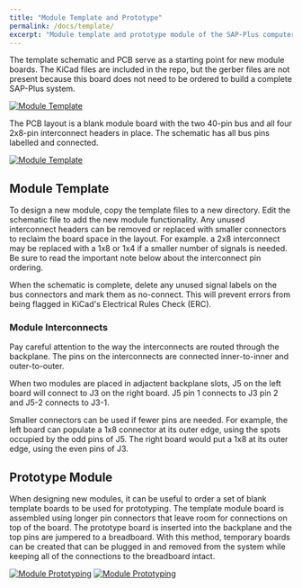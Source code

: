 ```yaml
---
title: "Module Template and Prototype"
permalink: /docs/template/
excerpt: "Module template and prototype module of the SAP-Plus computer"
---
```


The template schematic and PCB serve as a starting point for new module boards.  The KiCad files are included in the repo, but the gerber files are not present because this board does not need to be ordered to build a complete SAP-Plus system.

[![Module Template](../../assets/images/template-schematic-small.png "module template schematic")](../../assets/images/template-schematic.png)

The PCB layout is a blank module board with the two 40-pin bus and all four 2x8-pin interconnect headers in place. The schematic has all bus pins labelled and connected.

[![Module Template](../../assets/images/template-pcb-small.png "module template schematic")](../../assets/images/template-pcb.png)

## Module Template

To design a new module, copy the template files to a new directory.  Edit the schematic file to add the new module functionality.  Any unused interconnect headers can be removed or replaced with smaller connectors to reclaim the board space in the layout.  For example. a 2x8 interconnect may be replaced with a 1x8 or 1x4 if a smaller number of signals is needed.  Be sure to read the important note below about the interconnect pin ordering.

When the schematic is complete, delete any unused signal labels on the bus connectors and mark them as no-connect.  This will prevent errors from being flagged in KiCad's Electrical Rules Check (ERC).

### Module Interconnects

Pay careful attention to the way the interconnects are routed through the backplane. The pins on the interconnects are connected inner-to-inner and outer-to-outer.

When two modules are placed in adjactent backplane slots, J5 on the left board will connect to J3 on the right board. J5 pin 1 connects to J3 pin 2 and J5-2 connects to J3-1.

Smaller connectors can be used if fewer pins are needed.  For example, the left board can populate a 1x8 connector at its outer edge, using the spots occupied by the odd pins of J5. The right board would put a 1x8 at its outer edge, using the even pins of J3.

## Prototype Module

When designing new modules, it can be useful to order a set of blank template boards to be used for prototyping.  The template module board is assembled using longer pin connectors that leave room for connections on top of the board. The prototype board is inserted into the backplane and the top pins are jumpered to a breadboard.  With this method, temporary boards can be created that can be plugged in and removed from the system while keeping all of the connections to the breadboard intact.

[![Module Prototyping](../../assets/images/template-prototype-small.png "module protoytype using template board")](../../assets/images/template-prototype.png) [![Module Prototyping](../../assets/images/template-pins-small.png "module template board with long pins")](../../assets/images/template-pins.png)
